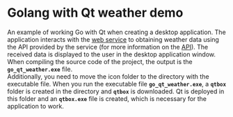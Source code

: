 # Golang with Qt weather demo
An example of working Go with Qt when creating a desktop application. The application interacts with the [web service](https://openweathermap.org/ "Web service for obtaining weather data") to obtaining weather data using the API provided by the service (for more information on the [API](https://openweathermap.org/api/ "Information about the weather web service API")). The received data is displayed to the user in the desktop application window.  
When compiling the source code of the project, the output is the **`go_qt_weather.exe`** file.  
Additionally, you need to move the icon folder to the directory with the executable file.
When you run the executable file **`go_qt_weather.exe`**, a **`qtbox`** folder is created in the directory and **`qtbox`** is downloaded. Qt is deployed in this folder and an **`qtbox.exe`** file is created, which is necessary for the application to work.
